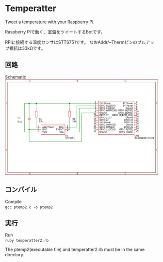 ﻿# Temperatter

Tweet a temperature with your Raspberry Pi.

Raspberry Piで動く、室温をツイートするBotです。
  
RPiに接続する温度センサはSTTS751です。
なおAddr/~Thermピンのプルアップ抵抗は33kΩです。

## 回路
Schematic  
![Schematic](https://github.com/tut-cc/Temperatter/blob/master/schematic.PNG)

## コンパイル
Compile  
`gcc ptemp2.c -o ptemp2`

## 実行
Run  
`ruby temperatter2.rb`  

The ptemp2(executable file) and temperatter2.rb must be in the same directory.
